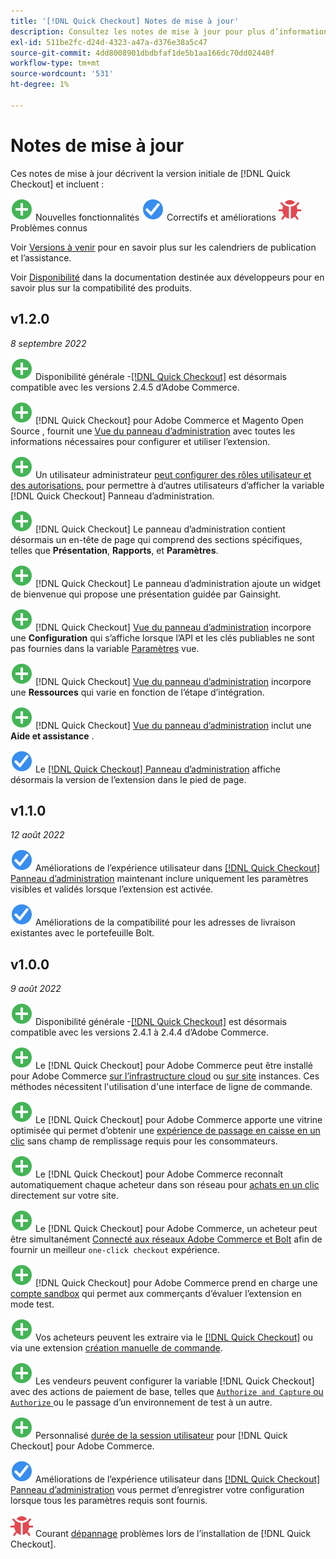 ```yaml
---
title: '[!DNL Quick Checkout] Notes de mise à jour'
description: Consultez les notes de mise à jour pour plus d’informations sur toutes les [!DNL Quick Checkout] versions.
exl-id: 511be2fc-d24d-4323-a47a-d376e38a5c47
source-git-commit: 4dd8008901dbdbfaf1de5b1aa166dc70dd02440f
workflow-type: tm+mt
source-wordcount: '531'
ht-degree: 1%

---
```


# Notes de mise à jour

Ces notes de mise à jour décrivent la version initiale de [!DNL Quick Checkout] et incluent :

![Nouveau](../assets/new.svg) Nouvelles fonctionnalités
![Correction d’un problème](../assets/fix.svg) Correctifs et améliorations
![Problème connu](../assets/bug.svg) Problèmes connus

Voir [Versions à venir](https://devdocs.magento.com/release/) pour en savoir plus sur les calendriers de publication et l’assistance.

Voir [Disponibilité](https://devdocs.magento.com/release/availability.html) dans la documentation destinée aux développeurs pour en savoir plus sur la compatibilité des produits.

## v1.2.0

_8 septembre 2022_

![Nouveau](../assets/new.svg)<!-- Issue BOLT-341 --> Disponibilité générale -[[!DNL Quick Checkout]](https://marketplace.magento.com/magento-quick-checkout.html) est désormais compatible avec les versions 2.4.5 d’Adobe Commerce.

![Nouveau](../assets/new.svg)<!-- Issue BOLT-328 --> [!DNL Quick Checkout] pour Adobe Commerce et Magento Open Source , fournit une [Vue du panneau d’administration](https://experienceleague.adobe.com/docs/commerce-merchant-services/quick-checkout/getting-started/quick-checkout-admin-panel/admin-panel.html) avec toutes les informations nécessaires pour configurer et utiliser l’extension.

![Nouveau](../assets/new.svg)<!-- Issue BOLT-364 --> Un utilisateur administrateur [peut configurer des rôles utilisateur et des autorisations.](https://experienceleague.adobe.com/docs/commerce-merchant-services/quick-checkout/getting-started/quick-checkout-admin-panel/user-roles-setup.html) pour permettre à d’autres utilisateurs d’afficher la variable [!DNL Quick Checkout] Panneau d’administration.

![Nouveau](../assets/new.svg)<!-- Issue BOLT-377 --> [!DNL Quick Checkout] Le panneau d’administration contient désormais un en-tête de page qui comprend des sections spécifiques, telles que **Présentation**, **Rapports**, et **Paramètres**.

![Nouveau](../assets/new.svg)<!-- Issue BOLT-379 --> [!DNL Quick Checkout] Le panneau d’administration ajoute un widget de bienvenue qui propose une présentation guidée par Gainsight.

![Nouveau](../assets/new.svg)<!-- Issue BOLT-378 --> [!DNL Quick Checkout] [Vue du panneau d’administration](https://experienceleague.adobe.com/docs/commerce-merchant-services/quick-checkout/getting-started/quick-checkout-admin-panel/admin-panel.html) incorpore une **Configuration** qui s’affiche lorsque l’API et les clés publiables ne sont pas fournies dans la variable [Paramètres](https://experienceleague.adobe.com/docs/commerce-merchant-services/quick-checkout/getting-started/onboarding.html#enable-extension) vue.

![Nouveau](../assets/new.svg)<!-- Issue BOLT-380 --> [!DNL Quick Checkout] [Vue du panneau d’administration](https://experienceleague.adobe.com/docs/commerce-merchant-services/quick-checkout/getting-started/quick-checkout-admin-panel/admin-panel.html) incorpore une **Ressources** qui varie en fonction de l’étape d’intégration.

![Nouveau](../assets/new.svg)<!-- Issue BOLT-381 --> [!DNL Quick Checkout] [Vue du panneau d’administration](https://experienceleague.adobe.com/docs/commerce-merchant-services/quick-checkout/getting-started/quick-checkout-admin-panel/admin-panel.html) inclut une **Aide et assistance** .

![Correction d’un problème](../assets/fix.svg)<!-- Issue BOLT-369 --> Le [[!DNL Quick Checkout] Panneau d’administration](https://experienceleague.adobe.com/docs/commerce-merchant-services/quick-checkout/getting-started/onboarding.html#enable-extension) affiche désormais la version de l’extension dans le pied de page.

## v1.1.0

_12 août 2022_

![Correction d’un problème](../assets/fix.svg)<!-- Issue BOLT-375 --> Améliorations de l’expérience utilisateur dans [[!DNL Quick Checkout] Panneau d’administration](https://experienceleague.adobe.com/docs/commerce-merchant-services/quick-checkout/getting-started/onboarding.html#enable-extension) maintenant inclure uniquement les paramètres visibles et validés lorsque l’extension est activée.

![Correction d’un problème](../assets/fix.svg)<!-- Issue BOLT-349 --> Améliorations de la compatibilité pour les adresses de livraison existantes avec le portefeuille Bolt.

## v1.0.0

_9 août 2022_

![Nouveau](../assets/new.svg)<!-- Issue BOLT-341 --> Disponibilité générale -[[!DNL Quick Checkout]](https://marketplace.magento.com/magento-quick-checkout.html) est désormais compatible avec les versions 2.4.1 à 2.4.4 d’Adobe Commerce.

![Nouveau](../assets/new.svg)<!-- Issue BOLT-340 --> Le [!DNL Quick Checkout] pour Adobe Commerce peut être installé pour Adobe Commerce [sur l’infrastructure cloud](install.md#adobe-commerce-on-cloud-infrastructure) ou [sur site](install.md#on-premises) instances. Ces méthodes nécessitent l&#39;utilisation d&#39;une interface de ligne de commande.

![Nouveau](../assets/new.svg)<!-- Issue BOLT-1 --> Le [!DNL Quick Checkout] pour Adobe Commerce apporte une vitrine optimisée qui permet d’obtenir une [expérience de passage en caisse en un clic](overview.md) sans champ de remplissage requis pour les consommateurs.

![Nouveau](../assets/new.svg)<!-- Issue BOLT-1 --> Le [!DNL Quick Checkout] pour Adobe Commerce reconnaît automatiquement chaque acheteur dans son réseau pour [achats en un clic](checkout-flow.md) directement sur votre site.

![Nouveau](../assets/new.svg)<!-- Issue BOLT-1 --> Le [!DNL Quick Checkout] pour Adobe Commerce, un acheteur peut être simultanément [Connecté aux réseaux Adobe Commerce et Bolt](checkout-flow.md/#quick-checkout-use-cases) afin de fournir un meilleur `one-click checkout` expérience.

![Nouveau](../assets/new.svg)<!-- Issue BOLT-218 --> [!DNL Quick Checkout] pour Adobe Commerce prend en charge une [compte sandbox](testing.md#testing-in-sandbox) qui permet aux commerçants d’évaluer l’extension en mode test.

![Nouveau](../assets/new.svg)<!-- Issue BOLT-780 --> Vos acheteurs peuvent les extraire via le [[!DNL Quick Checkout]](checkout-page.md) ou via une extension [création manuelle de commande](create-order-admin.md).

![Nouveau](../assets/new.svg)<!-- Issue BOLT-666 --> Les vendeurs peuvent configurer la variable [!DNL Quick Checkout] avec des actions de paiement de base, telles que [`Authorize and Capture` ou `Authorize` ](onboarding.md#complete-admin-configuration)ou le passage d’un environnement de test à un autre.

![Nouveau](../assets/new.svg)<!-- Issue BOLT-288 --> Personnalisé [durée de la session utilisateur](user-session-lifetime.md) pour [!DNL Quick Checkout] pour Adobe Commerce.

![Correction d’un problème](../assets/fix.svg)<!-- Issue BOLT-375 --> Améliorations de l’expérience utilisateur dans [[!DNL Quick Checkout] Panneau d’administration](https://experienceleague.adobe.com/docs/commerce-merchant-services/quick-checkout/getting-started/onboarding.html#enable-extension) vous permet d’enregistrer votre configuration lorsque tous les paramètres requis sont fournis.

![Problème connu](../assets/bug.svg)<!-- Issue BOLT-342 --> Courant [dépannage](https://support.magento.com/hc/en-us/articles/6909450342541) problèmes lors de l’installation de [!DNL Quick Checkout].
